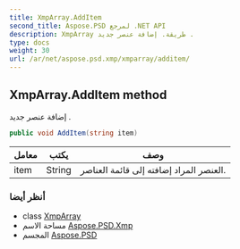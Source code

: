 ```yaml
---
title: XmpArray.AddItem
second_title: Aspose.PSD لمرجع .NET API
description: XmpArray طريقة. إضافة عنصر جديد .
type: docs
weight: 30
url: /ar/net/aspose.psd.xmp/xmparray/additem/
---
```

## XmpArray.AddItem method

إضافة عنصر جديد .

```csharp
public void AddItem(string item)
```

| معامل | يكتب | وصف |
| --- | --- | --- |
| item | String | العنصر المراد إضافته إلى قائمة العناصر. |

### أنظر أيضا

* class [XmpArray](../)
* مساحة الاسم [Aspose.PSD.Xmp](../../xmparray/)
* المجسم [Aspose.PSD](../../../)


